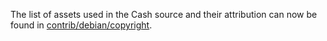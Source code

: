 The list of assets used in the Cash source and their attribution can now be found in [contrib/debian/copyright](../contrib/debian/copyright).

